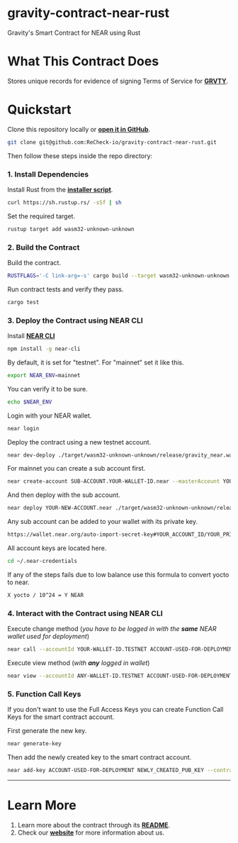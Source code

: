 # gravity-contract-near-rust

Gravity's Smart Contract for NEAR using Rust

# What This Contract Does

Stores unique records for evidence of signing Terms of Service for [**GRVTY**](https://grvty.tech/).
<br />

# Quickstart

Clone this repository locally or [**open it in GitHub**](https://github.com/ReCheck-io/gravity-contract-near-rust).

```bash
git clone git@github.com:ReCheck-io/gravity-contract-near-rust.git
```

Then follow these steps inside the repo directory:

### 1. Install Dependencies

Install Rust from the [**installer script**](https://rustup.rs).

```bash
curl https://sh.rustup.rs/ -sSf | sh
```

Set the required target.

```bash
rustup target add wasm32-unknown-unknown
```

### 2. Build the Contract

Build the contract.

```bash
RUSTFLAGS='-C link-arg=-s' cargo build --target wasm32-unknown-unknown --release
```

Run contract tests and verify they pass.

```bash
cargo test
```

### 3. Deploy the Contract using NEAR CLI

Install [**NEAR CLI**](https://github.com/near/near-cli)

```bash
npm install -g near-cli
```

By default, it is set for "testnet". For "mainnet" set it like this.

```bash
export NEAR_ENV=mainnet
```

You can verify it to be sure.

```bash
echo $NEAR_ENV
```

Login with your NEAR wallet.

```bash
near login
```

Deploy the contract using a new testnet account.

```bash
near dev-deploy ./target/wasm32-unknown-unknown/release/gravity_near.wasm
```

For mainnet you can create a sub account first.

```bash
near create-account SUB-ACCOUNT.YOUR-WALLET-ID.near --masterAccount YOUR-WALLET-ID.near --initialBalance DESIRED-AMMOUNT
```

And then deploy with the sub account.

```bash
near deploy YOUR-NEW-ACCOUNT.near ./target/wasm32-unknown-unknown/release/gravity_near.wasm
```

Any sub account can be added to your wallet with its private key.

```bash
https://wallet.near.org/auto-import-secret-key#YOUR_ACCOUNT_ID/YOUR_PRIVATE_KEY
```

All account keys are located here.

```bash
cd ~/.near-credentials
```

If any of the steps fails due to low balance use this formula to convert yocto to near.

```bash
X yocto / 10^24 = Y NEAR
```

### 4. Interact with the Contract using NEAR CLI

Execute change method (*you have to be logged in with the **same** NEAR wallet used for deployment*)

```bash
near call --accountId YOUR-WALLET-ID.TESTNET ACCOUNT-USED-FOR-DEPLOYMENT signTerms '{"signer_string":"SET_HASH_VALUE","signer_signature_string":"SET_HEX_VALUE","terms_hash_string":"SET_HASH_VALUE"}'
```

Execute view method (*with **any** logged in wallet*)

```bash
near view --accountId ANY-WALLET-ID.TESTNET ACCOUNT-USED-FOR-DEPLOYMENT validateSignature '{"signer_string":"SET_HASH_VALUE","terms_hash_string":"SET_HASH_VALUE"}'
```

### 5. Function Call Keys

If you don't want to use the Full Access Keys you can create Function Call Keys for the smart contract account.

First generate the new key.

```bash
near generate-key
```

Then add the newly created key to the smart contract account.

```bash
near add-key ACCOUNT-USED-FOR-DEPLOYMENT NEWLY_CREATED_PUB_KEY --contract-id ACCOUNT-USED-FOR-DEPLOYMENT
```

---

# Learn More

1. Learn more about the contract through its [**README**](./README.md).
2. Check our [**website**](https://grvty.tech) for more information about us.
